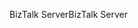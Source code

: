 <span data-ttu-id="a80ab-101">BizTalk Server</span><span class="sxs-lookup"><span data-stu-id="a80ab-101">BizTalk Server</span></span>